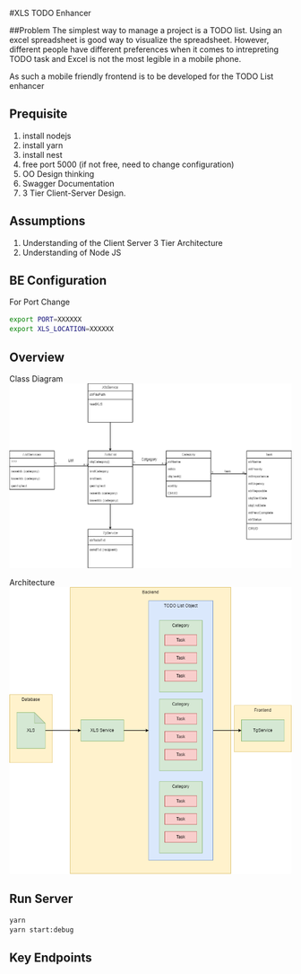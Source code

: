 #XLS TODO Enhancer

##Problem
The simplest way to manage a project is a TODO list. Using an excel spreadsheet is good way to visualize the spreadsheet. However, different people have different preferences when it comes to intrepreting TODO task and Excel is not the most legible in a mobile phone. 

As such a mobile friendly frontend is to be developed for the TODO List enhancer

## Prequisite

1) install nodejs
2) install yarn
3) install nest
4) free port 5000 (if not free, need to change configuration)
5) OO Design thinking
6) Swagger Documentation
7) 3 Tier Client-Server Design.


## Assumptions
1) Understanding of the Client Server 3 Tier Architecture
2) Understanding of Node JS

## BE Configuration

For Port Change
```bash
export PORT=XXXXXX
export XLS_LOCATION=XXXXXX
```

## Overview

Class Diagram
![alt text](./files/xls_todo-ClassDiag.png)

Architecture
![alt text](./files/xls_todo-Archi.png)

## Run Server
```bash
yarn
yarn start:debug
```

## Key Endpoints
